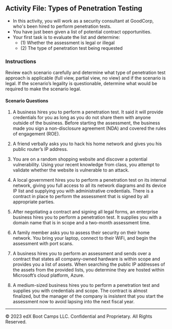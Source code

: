 ## Activity File: Types of Penetration Testing

- In this activity, you will work as a security consultant at GoodCorp, who's been hired to perform penetration tests.
- You have just been given a list of potential contract opportunities. 
- Your first task is to evaluate the list and determine: 
  - (1) Whether the assessment is legal or illegal
  - (2) The type of penetration test being requested 


### Instructions

Review each scenario carefully and determine what type of penetration test approach is applicable (full view, partial view, no view) and if the scenario is legal. If the scenario’s legality is questionable, determine what would be required to make the scenario legal.

#### Scenario Questions

1. A business hires you to perform a penetration test. It said it will provide credentials for you as long as you do not share them with anyone outside of the business. Before starting the assessment, the business made you sign a non-disclosure agreement (NDA) and covered the rules of engagement (ROE). 
	
2. A friend verbally asks you to hack his home network and gives you his public router’s IP address.
	
3. You are on a random shopping website and discover a potential vulnerability. Using your recent knowledge from class, you attempt to validate whether the website is vulnerable to an attack.

4. A local government hires you to perform a penetration test on its internal network, giving you full access to all its network diagrams and its device IP list and supplying you with administrative credentials. There is a contract in place to perform the assessment that is signed by all appropriate parties.
	
5. After negotiating a contract and signing all legal forms, an enterprise business hires you to perform a penetration test. It supplies you with a domain name that is in scope and a two-month assessment time.

6. A family member asks you to assess their security on their home network. You bring your laptop, connect to their WiFi, and begin the assessment with port scans.

7. A business hires you to perform an assessment and sends over a contract that states all company-owned hardware is within scope and provides you a list of assets. When searching the public IP addresses of the assets from the provided lists, you determine they are hosted within Microsoft’s cloud platform, Azure. 

8. A medium-sized business hires you to perform a penetration test and supplies you with credentials and scope. The contract is almost finalized, but the manager of the company is insistent that you start the assessment now to avoid lapsing into the next fiscal year.

---
© 2023 edX Boot Camps LLC. Confidential and Proprietary. All Rights Reserved.



